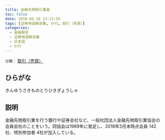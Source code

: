 ```yaml
---
title: 金融先物取引業者
toc: false
date: 2018-05-18 13:13:55
tags: [证券用语解说集, か行, 取引（売買）]
categories:
  - 金融服务
  - 证券用语解说集
  - 日本語
  - か行
---
```


`分類：` [取引（売買）](/tags/取引（売買）/)

## ひらがな

きんゆうさきものとりひきぎょうしゃ

## 説明

金融先物取引業を行う銀行や証券会社など、一般社団法人金融先物取引業協会の会員会社のことをいう。同協会は1989年に発足し、2018年3月末時点会員 142社、特別参加者 4社が加入している。
